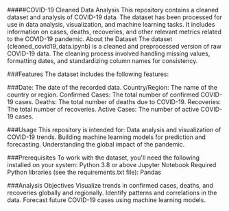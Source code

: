 #####COVID-19 Cleaned Data Analysis
This repository contains a cleaned dataset and analysis of COVID-19 data. The dataset has been processed for use in data analysis, visualization, and machine learning tasks. It includes information on cases, deaths, recoveries, and other relevant metrics related to the COVID-19 pandemic.
About the Dataset
The dataset (cleaned_covid19_data.ipynb) is a cleaned and preprocessed version of raw COVID-19 data. The cleaning process involved handling missing values, formatting dates, and standardizing column names for consistency.

###Features
The dataset includes the following features:

###Date: The date of the recorded data.
Country/Region: The name of the country or region.
Confirmed Cases: The total number of confirmed COVID-19 cases.
Deaths: The total number of deaths due to COVID-19.
Recoveries: The total number of recoveries.
Active Cases: The number of active COVID-19 cases.

###Usage
This repository is intended for:
Data analysis and visualization of COVID-19 trends.
Building machine learning models for prediction and forecasting.
Understanding the global impact of the pandemic.

###Prerequisites
To work with the dataset, you'll need the following installed on your system:
Python 3.8 or above
Jupyter Notebook
Required Python libraries (see the requirements.txt file):
Pandas

###Analysis Objectives
Visualize trends in confirmed cases, deaths, and recoveries globally and regionally.
Identify patterns and correlations in the data.
Forecast future COVID-19 cases using machine learning models.
